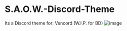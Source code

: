 # S.A.O.W.-Discord-Theme
Its a Discord theme for: Vencord (W.I.P. for BD)
![image](https://github.com/Italianhistorian/S.A.O.W.-Discord-Theme/assets/141514475/fb3ba09d-4f7d-422f-afda-352375935bc8)

